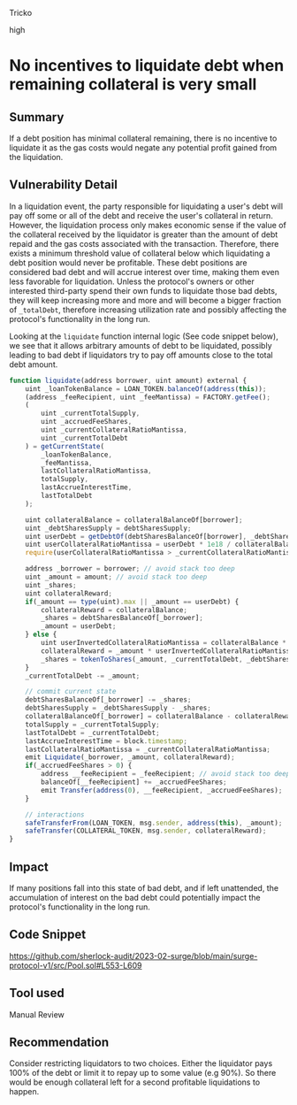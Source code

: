 Tricko

high

# No incentives to liquidate debt when remaining collateral is very small

## Summary
If a debt position has minimal collateral remaining, there is no incentive to liquidate it as the gas costs would negate any potential profit gained from the liquidation.

## Vulnerability Detail
In a liquidation event, the party responsible for liquidating a user's debt will pay off some or all of the debt and receive the user's collateral in return. However, the liquidation process only makes economic sense if the value of the collateral received by the liquidator is greater than the amount of debt repaid and the gas costs associated with the transaction. Therefore, there exists a minimum threshold value of collateral below which liquidating a debt position would never be profitable. These debt positions are considered bad debt and will accrue interest over time, making them even less favorable for liquidation. Unless the protocol's owners or other interested third-party spend their own funds to liquidate those bad debts, they will  keep increasing more and more and will become a bigger fraction of `_totalDebt`, therefore increasing utilization rate and possibly affecting the protocol's functionality in the long run.

Looking at the `liquidate` function internal logic (See code snippet below), we see that it allows arbitrary amounts of debt to be liquidated, possibly leading to bad debt if liquidators try to pay off amounts close to the total debt amount.

```javascript
function liquidate(address borrower, uint amount) external {
    uint _loanTokenBalance = LOAN_TOKEN.balanceOf(address(this));
    (address _feeRecipient, uint _feeMantissa) = FACTORY.getFee();
    (  
        uint _currentTotalSupply,
        uint _accruedFeeShares,
        uint _currentCollateralRatioMantissa,
        uint _currentTotalDebt
    ) = getCurrentState(
        _loanTokenBalance,
        _feeMantissa,
        lastCollateralRatioMantissa,
        totalSupply,
        lastAccrueInterestTime,
        lastTotalDebt
    );

    uint collateralBalance = collateralBalanceOf[borrower];
    uint _debtSharesSupply = debtSharesSupply;
    uint userDebt = getDebtOf(debtSharesBalanceOf[borrower], _debtSharesSupply, _currentTotalDebt);
    uint userCollateralRatioMantissa = userDebt * 1e18 / collateralBalance;
    require(userCollateralRatioMantissa > _currentCollateralRatioMantissa, "Pool: borrower not liquidatable");

    address _borrower = borrower; // avoid stack too deep
    uint _amount = amount; // avoid stack too deep
    uint _shares;
    uint collateralReward;
    if(_amount == type(uint).max || _amount == userDebt) {
        collateralReward = collateralBalance;
        _shares = debtSharesBalanceOf[_borrower];
        _amount = userDebt;
    } else {
        uint userInvertedCollateralRatioMantissa = collateralBalance * 1e18 / userDebt;
        collateralReward = _amount * userInvertedCollateralRatioMantissa / 1e18; // rounds down
        _shares = tokenToShares(_amount, _currentTotalDebt, _debtSharesSupply, false);
    }
    _currentTotalDebt -= _amount;

    // commit current state
    debtSharesBalanceOf[_borrower] -= _shares;
    debtSharesSupply = _debtSharesSupply - _shares;
    collateralBalanceOf[_borrower] = collateralBalance - collateralReward;
    totalSupply = _currentTotalSupply;
    lastTotalDebt = _currentTotalDebt;
    lastAccrueInterestTime = block.timestamp;
    lastCollateralRatioMantissa = _currentCollateralRatioMantissa;
    emit Liquidate(_borrower, _amount, collateralReward);
    if(_accruedFeeShares > 0) {
        address __feeRecipient = _feeRecipient; // avoid stack too deep
        balanceOf[__feeRecipient] += _accruedFeeShares;
        emit Transfer(address(0), __feeRecipient, _accruedFeeShares);
    }

    // interactions
    safeTransferFrom(LOAN_TOKEN, msg.sender, address(this), _amount);
    safeTransfer(COLLATERAL_TOKEN, msg.sender, collateralReward);
}
```
## Impact
If many positions fall into this state of bad debt, and if left unattended, the accumulation of interest on the bad debt could potentially impact the protocol's functionality in the long run.

## Code Snippet
https://github.com/sherlock-audit/2023-02-surge/blob/main/surge-protocol-v1/src/Pool.sol#L553-L609

## Tool used
Manual Review

## Recommendation
Consider restricting liquidators to two choices. Either the liquidator pays 100% of the debt or limit it to repay up to some value (e.g 90%). So there would be enough collateral left for a second profitable liquidations to happen.


